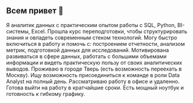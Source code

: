 ## Всем привет 👋
Я аналитик данных с практическим опытом работы с SQL, Python, BI-системы, Excel. Прошла курс переподготовки, чтобы структурировать знания и овладеть современным стеком технологий.
Могу быстро включиться в работу и помочь с: построением отчетности, анализом метрик, подготовкой данных для исследований.
Мотивирована развиваться в сфере данных, работать с большими объемами информации и видеть практическую пользу от своих аналитических выводов.
Проживаю в городе Тверь (есть возможность переехать в Москву). Ищу возможность присоединиться к команде в роли Data Analyst на полный день. Рассматриваю работу в офисе и удаленно. Готова выйти на работу в кратчайшие сроки. Есть мощный ноутбук и готовность к гибкому графику.



<!--
**frolovadarya95/frolovadarya95** is a ✨ _special_ ✨ repository because its `README.md` (this file) appears on your GitHub profile.

Here are some ideas to get you started:

- 🔭 I’m currently working on ...
- 🌱 I’m currently learning ...
- 👯 I’m looking to collaborate on ...
- 🤔 I’m looking for help with ...
- 💬 Ask me about ...
- 📫 How to reach me: ...
- 😄 Pronouns: ...
- ⚡ Fun fact: ...
-->
